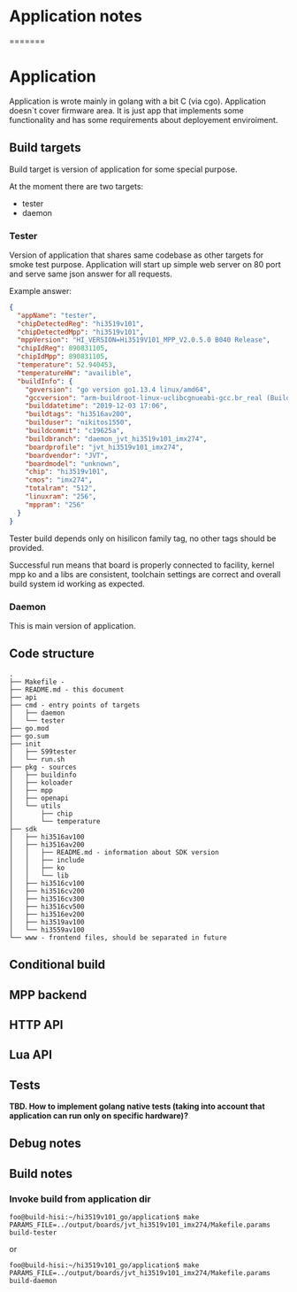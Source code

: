 # Application notes
=======
# Application
Application is wrote mainly in golang with a bit C (via cgo). 
Application doesn`t cover firmware area. 
It is just app that implements some functionality and has some requirements about deployement enviroiment.

## Build targets
Build target is version of application for some special purpose.

At the moment there are two targets:
* tester
* daemon

### Tester
Version of application that shares same codebase as other targets for smoke test purpose.
Application will start up simple web server on 80 port and serve same json answer for all requests.

Example answer:
```json
{
  "appName": "tester",
  "chipDetectedReg": "hi3519v101",
  "chipDetectedMpp": "hi3519v101",
  "mppVersion": "HI_VERSION=Hi3519V101_MPP_V2.0.5.0 B040 Release",
  "chipIdReg": 890831105,
  "chipIdMpp": 890831105,
  "temperature": 52.940453,
  "temperatureHW": "availible",
  "buildInfo": {
    "goversion": "go version go1.13.4 linux/amd64",
    "gccversion": "arm-buildroot-linux-uclibcgnueabi-gcc.br_real (Buildroot 2019.08-g1aead48-dirty) 7.4.0 Copyright (C) 2017 Free Software Foundation, Inc. This is free software; see the source for copying conditions.  There is NO warranty; not even for MERCHANTABILITY or FITNESS FOR A PARTICULAR PURPOSE.",
    "builddatetime": "2019-12-03 17:06",
    "buildtags": "hi3516av200",
    "builduser": "nikitos1550",
    "buildcommit": "c19625a",
    "buildbranch": "daemon_jvt_hi3519v101_imx274",
    "boardprofile": "jvt_hi3519v101_imx274",
    "boardvendor": "JVT",
    "boardmodel": "unknown",
    "chip": "hi3519v101",
    "cmos": "imx274",
    "totalram": "512",
    "linuxram": "256",
    "mppram": "256"
  }
}
```

Tester build depends only on hisilicon family tag, no other tags should be provided.

Successful run means that board is properly connected to facility, kernel mpp ko and a libs are consistent,
toolchain settings are correct and overall build system id working as expected.

### Daemon

This is main version of application. 

## Code structure

```
.
├── Makefile - 
├── README.md - this document
├── api
├── cmd - entry points of targets
│   ├── daemon
│   └── tester
├── go.mod
├── go.sum
├── init
│   ├── S99tester
│   └── run.sh
├── pkg - sources
│   ├── buildinfo
│   ├── koloader
│   ├── mpp
│   ├── openapi
│   └── utils
│       ├── chip
│       └── temperature
├── sdk
│   ├── hi3516av100
│   ├── hi3516av200
│   │   ├── README.md - information about SDK version
│   │   ├── include
│   │   ├── ko
│   │   └── lib
│   ├── hi3516cv100
│   ├── hi3516cv200
│   ├── hi3516cv300
│   ├── hi3516cv500
│   ├── hi3516ev200
│   ├── hi3519av100
│   └── hi3559av100
└── www - frontend files, should be separated in future
```

## Conditional build

## MPP backend

## HTTP API

## Lua API

## Tests
**TBD. How to implement golang native tests (taking into account that application can run only on specific hardware)?**

## Debug notes

## Build notes
### Invoke build from application dir
```console
foo@build-hisi:~/hi3519v101_go/application$ make PARAMS_FILE=../output/boards/jvt_hi3519v101_imx274/Makefile.params build-tester
```
or
```console
foo@build-hisi:~/hi3519v101_go/application$ make PARAMS_FILE=../output/boards/jvt_hi3519v101_imx274/Makefile.params build-daemon
```